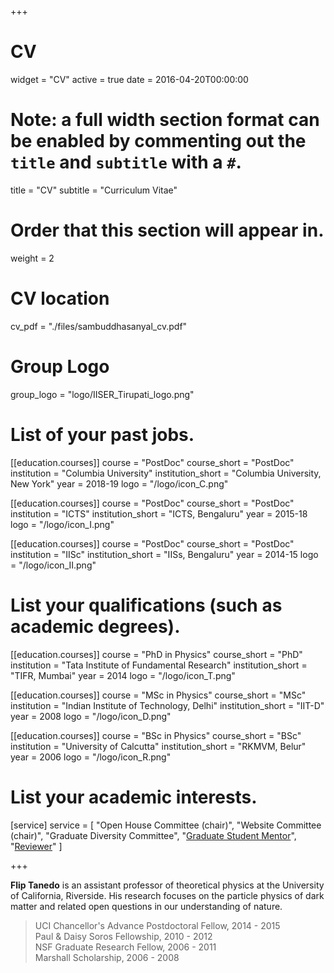 +++
# CV
widget = "CV"
active = true
date = 2016-04-20T00:00:00

# Note: a full width section format can be enabled by commenting out the `title` and `subtitle` with a `#`.
title = "CV"
subtitle = "Curriculum Vitae"

# Order that this section will appear in.
weight = 2

# CV location
cv_pdf = "./files/sambuddhasanyal_cv.pdf"

# Group Logo
group_logo = "logo/IISER_Tirupati_logo.png"

# List of your past jobs.
[[education.courses]]
  course = "PostDoc"
  course_short = "PostDoc"
  institution = "Columbia University"
  institution_short = "Columbia University, New York"
  year = 2018-19
  logo = "/logo/icon_C.png"

[[education.courses]]
 course = "PostDoc"
  course_short = "PostDoc"
  institution = "ICTS"
  institution_short = "ICTS, Bengaluru"
  year = 2015-18
  logo = "/logo/icon_I.png"


[[education.courses]]
  course = "PostDoc"
  course_short = "PostDoc"
  institution = "IISc"
  institution_short = "IISs, Bengaluru"
  year = 2014-15
  logo = "/logo/icon_II.png"


# List your qualifications (such as academic degrees).
[[education.courses]]
  course = "PhD in Physics"
  course_short = "PhD"
  institution = "Tata Institute of Fundamental Research"
  institution_short = "TIFR, Mumbai"
  year = 2014
  logo = "/logo/icon_T.png"

[[education.courses]]
  course = "MSc in Physics"
  course_short = "MSc"
  institution = "Indian Institute of Technology, Delhi"
  institution_short = "IIT-D"
  year = 2008
  logo = "/logo/icon_D.png"

[[education.courses]]
  course = "BSc in Physics"
  course_short = "BSc"
  institution = "University of Calcutta"
  institution_short = "RKMVM, Belur"
  year = 2006
  logo = "/logo/icon_R.png"



# List your academic interests.
[service]
  service = [
    "Open House Committee (chair)",
    "Website Committee (chair)",
    "Graduate Diversity Committee",
    "[Graduate Student Mentor](https://gradmentors.ucr.edu)",
    "[Reviewer](https://publons.com/author/637273/)"
  ]

+++

**Flip Tanedo** is an assistant professor of theoretical physics at the University of California, Riverside. His research focuses on the particle physics of dark matter and related open questions in our understanding of nature.

> UCI Chancellor's Advance Postdoctoral Fellow, 2014 - 2015  
> Paul & Daisy Soros Fellowship, 2010 - 2012  
> NSF Graduate Research Fellow, 2006 - 2011  
> Marshall Scholarship, 2006 - 2008

